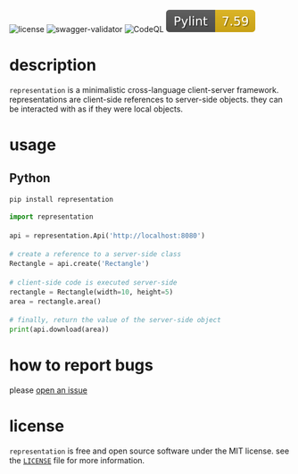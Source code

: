 ![license](https://img.shields.io/github/license/bytesforlife/representation)
![swagger-validator](https://img.shields.io/swagger/valid/3.0?specUrl=https%3A%2F%2Fraw.githubusercontent.com%2Fbytesforlife%2Frepresentation%2Fmain%2Fapi%2Fopenapi.yaml)
![CodeQL](https://github.com/bytesforlife/representation/workflows/CodeQL/badge.svg)
![Pylint](https://raw.githubusercontent.com/bytesforlife/representation/main/.github/badges/pylint.svg)


# description

`representation` is a minimalistic cross-language client-server framework.
representations are client-side references to server-side objects.
they can be interacted with as if they were local objects.


# usage

## Python

```bash
pip install representation
```

```python
import representation

api = representation.Api('http://localhost:8080')

# create a reference to a server-side class
Rectangle = api.create('Rectangle')

# client-side code is executed server-side
rectangle = Rectangle(width=10, height=5)
area = rectangle.area()

# finally, return the value of the server-side object
print(api.download(area))
```


# how to report bugs

please [open an issue](https://github.com/bytesforlife/representation/issues/new)


# license

`representation` is free and open source software under the MIT license.
see the [`LICENSE`](https://github.com/bytesforlife/representation/tree/main/LICENSE) file for more information.
